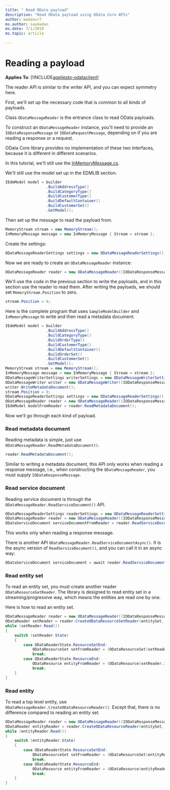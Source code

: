 ```yaml
---
title: " Read OData payload"
description: "Read OData payload using OData Core APIs"
author: madansr7
ms.author: saumadan
ms.date: 7/1/2019
ms.topic: article
 
---
```

# Reading a payload
**Applies To**: [!INCLUDE[appliesto-odataclient](../../includes/appliesto-odatalib-v7.md)]

The reader API is similar to the writer API, and you can expect symmetry here.

First, we'll set up the necessary code that is common to all kinds of payloads.

Class `ODataMessageReader` is the entrance class to read OData payloads.

To construct an `ODataMessageReader` instance, you'll need to provide an `IODataResponseMessage` or `IODataRequestMessage`, depending on if you are reading a response or a request.

OData Core library provides no implementation of these two interfaces, because it is different in different scenarios.

In this tutorial, we'll still use the [InMemoryMessage.cs](https://github.com/OData/odata.net/blob/ODataV4-7.x/test/FunctionalTests/Microsoft.OData.Core.Tests/InMemoryMessage.cs).

We'll still use the model set up in the EDMLIB section.

```C#
IEdmModel model = builder
                  .BuildAddressType()
                  .BuildCategoryType()
                  .BuildCustomerType()
                  .BuildDefaultContainer()
                  .BuildCustomerSet()
                  .GetModel();
```

Then set up the message to read the payload from.

```C#
MemoryStream stream = new MemoryStream();
InMemoryMessage message = new InMemoryMessage { Stream = stream };
```

Create the settings:

```C#
ODataMessageReaderSettings settings = new ODataMessageReaderSettings();
```

Now we are ready to create an `ODataMessageReader` instance:

```C#
ODataMessageReader reader = new ODataMessageReader((IODataResponseMessage)message, settings);
```

We'll use the code in the previous section to write the payloads, and in this section use the reader to read them. After writing the payloads, we should set `MemoryStream.Position` to zero.

```C#
stream.Position = 0;
```

Here is the complete program that uses `SampleModelBuilder` and `InMemoryMessage` to write and then read a metadata document:

```C#
IEdmModel model = builder
                  .BuildAddressType()
                  .BuildCategoryType()
                  .BuildOrderType()
                  .BuildCustomerType()
                  .BuildDefaultContainer()
                  .BuildOrderSet()
                  .BuildCustomerSet()
                  .GetModel();
MemoryStream stream = new MemoryStream();
InMemoryMessage message = new InMemoryMessage { Stream = stream };
ODataMessageWriterSettings writerSettings = new ODataMessageWriterSettings();
ODataMessageWriter writer = new ODataMessageWriter((IODataResponseMessage)message, writerSettings, model);
writer.WriteMetadataDocument();
stream.Position = 0;
ODataMessageReaderSettings settings = new ODataMessageReaderSettings();
ODataMessageReader reader = new ODataMessageReader((IODataResponseMessage)message, settings);
IEdmModel modelFromReader = reader.ReadMetadataDocument();
```

Now we'll go through each kind of payload.

### Read metadata document
Reading metadata is simple, just use `ODataMessageReader.ReadMetadataDocument()`.

```C#
reader.ReadMetadataDocument();
```

Similar to writing a metadata document, this API only works when reading a response message, i.e., when constructing the `ODataMessageReader`, you must supply `IODataResponseMessage`.

### Read service document
Reading service document is through the `ODataMessageReader.ReadServiceDocument()` API.

```C#
ODataMessageReaderSettings readerSettings = new ODataMessageReaderSettings();
ODataMessageReader reader = new ODataMessageReader((IODataResponseMessage)message, readerSettings, model);
ODataServiceDocument serviceDocumentFromReader = reader.ReadServiceDocument();
```

This works only when reading a response message.

There is another API `ODataMessageReader.ReadServiceDocumentAsync()`. It is the async version of `ReadServiceDocument()`, and you can call it in an async way:

```C#
ODataServiceDocument serviceDocument = await reader.ReadServiceDocumentAsync();
```

### Read entity set
To read an entity set, you must create another reader `ODataResourceSetReader`. The library is designed to read entity set in a streaming/progressive way, which means the entities are read one by one.

Here is how to read an entity set.

```C#
ODataMessageReader reader = new ODataMessageReader((IODataResponseMessage)message, readerSettings, model);
ODataReader setReader = reader.CreateODataResourceSetReader(entitySet, entitySet.EntityType());
while (setReader.Read())
{
    switch (setReader.State)
    {
        case ODataReaderState.ResourceSetEnd:
            ODataResourceSet setFromReader = (ODataResourceSet)setReader.Item;
            break;
        case ODataReaderState.ResourceEnd:
            ODataResource entityFromReader = (ODataResource)setReader.Item;
            break;
    }
}
```

### Read entity
To read a top level entity, use `ODataMessageReader.CreateODataResourceReader()`.
Except that, there is no difference compared to reading an entity set.

```C#
ODataMessageReader reader = new ODataMessageReader((IODataResponseMessage)message, readerSettings, model);
ODataReader entityReader = reader.CreateODataResourceReader(entitySet, entitySet.EntityType());
while (entityReader.Read())
{
    switch (entityReader.State)
    {
        case ODataReaderState.ResourceSetEnd:
            ODataResourceSet setFromReader = (ODataResourceSet)entityReader.Item;
            break;
        case ODataReaderState.ResourceEnd:
            ODataResource entityFromReader = (ODataResource)entityReader.Item;
            break;
    }
}
```
